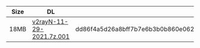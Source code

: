 |    Size   |     DL  | sha512sum |
|  ---  |  ---  |  ---  |
| 18MB | [v2rayN-11-29-2021.7z.001](https://cdn.jsdelivr.net/gh/googleians/v2rayN@main/v2rayN-11-29-2021.7z.001) | dd86f4a5d26a8bff7b7e6b3b0b860e0628483921005c4abd82555bfe65436217c126f05011080f509c19536ae2765f917078d8e4fc1958fdc7fd890ab2cb5948 |
